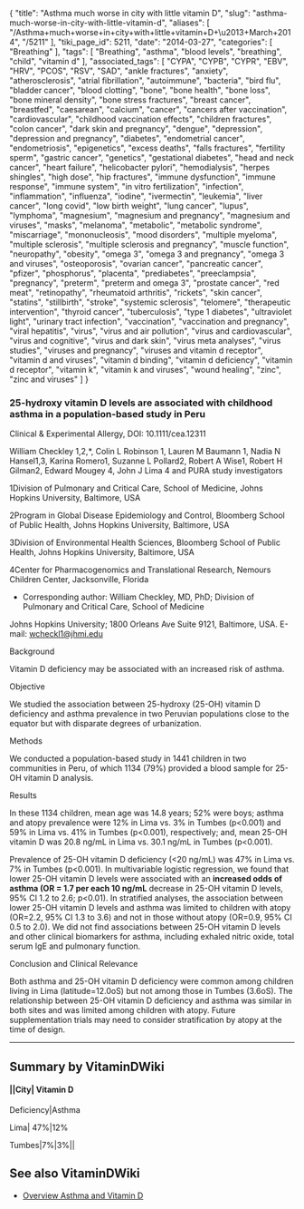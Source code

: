{
    "title": "Asthma much worse in city with little vitamin D",
    "slug": "asthma-much-worse-in-city-with-little-vitamin-d",
    "aliases": [
        "/Asthma+much+worse+in+city+with+little+vitamin+D+\u2013+March+2014",
        "/5211"
    ],
    "tiki_page_id": 5211,
    "date": "2014-03-27",
    "categories": [
        "Breathing"
    ],
    "tags": [
        "Breathing",
        "asthma",
        "blood levels",
        "breathing",
        "child",
        "vitamin d"
    ],
    "associated_tags": [
        "CYPA",
        "CYPB",
        "CYPR",
        "EBV",
        "HRV",
        "PCOS",
        "RSV",
        "SAD",
        "ankle fractures",
        "anxiety",
        "atherosclerosis",
        "atrial fibrillation",
        "autoimmune",
        "bacteria",
        "bird flu",
        "bladder cancer",
        "blood clotting",
        "bone",
        "bone health",
        "bone loss",
        "bone mineral density",
        "bone stress fractures",
        "breast cancer",
        "breastfed",
        "caesarean",
        "calcium",
        "cancer",
        "cancers after vaccination",
        "cardiovascular",
        "childhood vaccination effects",
        "children fractures",
        "colon cancer",
        "dark skin and pregnancy",
        "dengue",
        "depression",
        "depression and pregnancy",
        "diabetes",
        "endometrial cancer",
        "endometriosis",
        "epigenetics",
        "excess deaths",
        "falls fractures",
        "fertility sperm",
        "gastric cancer",
        "genetics",
        "gestational diabetes",
        "head and neck cancer",
        "heart failure",
        "helicobacter pylori",
        "hemodialysis",
        "herpes shingles",
        "high dose",
        "hip fractures",
        "immune dysfunction",
        "immune response",
        "immune system",
        "in vitro fertilization",
        "infection",
        "inflammation",
        "influenza",
        "iodine",
        "ivermectin",
        "leukemia",
        "liver cancer",
        "long covid",
        "low birth weight",
        "lung cancer",
        "lupus",
        "lymphoma",
        "magnesium",
        "magnesium and pregnancy",
        "magnesium and viruses",
        "masks",
        "melanoma",
        "metabolic",
        "metabolic syndrome",
        "miscarriage",
        "mononucleosis",
        "mood disorders",
        "multiple myeloma",
        "multiple sclerosis",
        "multiple sclerosis and pregnancy",
        "muscle function",
        "neuropathy",
        "obesity",
        "omega 3",
        "omega 3 and pregnancy",
        "omega 3 and viruses",
        "osteoporosis",
        "ovarian cancer",
        "pancreatic cancer",
        "pfizer",
        "phosphorus",
        "placenta",
        "prediabetes",
        "preeclampsia",
        "pregnancy",
        "preterm",
        "preterm and omega 3",
        "prostate cancer",
        "red meat",
        "retinopathy",
        "rheumatoid arthritis",
        "rickets",
        "skin cancer",
        "statins",
        "stillbirth",
        "stroke",
        "systemic sclerosis",
        "telomere",
        "therapeutic intervention",
        "thyroid cancer",
        "tuberculosis",
        "type 1 diabetes",
        "ultraviolet light",
        "urinary tract infection",
        "vaccination",
        "vaccination and pregnancy",
        "viral hepatitis",
        "virus",
        "virus and air pollution",
        "virus and cardiovascular",
        "virus and cognitive",
        "virus and dark skin",
        "virus meta analyses",
        "virus studies",
        "viruses and pregnancy",
        "viruses and vitamin d receptor",
        "vitamin d and viruses",
        "vitamin d binding",
        "vitamin d deficiency",
        "vitamin d receptor",
        "vitamin k",
        "vitamin k and viruses",
        "wound healing",
        "zinc",
        "zinc and viruses"
    ]
}


### 25-hydroxy vitamin D levels are associated with childhood asthma in a population-based study in Peru

Clinical & Experimental Allergy, DOI: 10.1111/cea.12311

William Checkley 1,2,*, Colin L Robinson 1, Lauren M Baumann 1, Nadia N Hansel1,3, Karina Romero1, Suzanne L Pollard2, Robert A Wise1, Robert H Gilman2, Edward Mougey 4, John J Lima 4 and PURA study investigators

1Division of Pulmonary and Critical Care, School of Medicine, Johns Hopkins University, Baltimore, USA

2Program in Global Disease Epidemiology and Control, Bloomberg School of Public Health, Johns Hopkins University, Baltimore, USA

3Division of Environmental Health Sciences, Bloomberg School of Public Health, Johns Hopkins University, Baltimore, USA

4Center for Pharmacogenomics and Translational Research, Nemours Children Center, Jacksonville, Florida

* Corresponding author: William Checkley, MD, PhD; Division of Pulmonary and Critical Care, School of Medicine

Johns Hopkins University; 1800 Orleans Ave Suite 9121, Baltimore, USA. E-mail: wcheckl1@jhmi.edu

Background

Vitamin D deficiency may be associated with an increased risk of asthma.

Objective

We studied the association between 25-hydroxy (25-OH) vitamin D deficiency and asthma prevalence in two Peruvian populations close to the equator but with disparate degrees of urbanization.

Methods

We conducted a population-based study in 1441 children in two communities in Peru, of which 1134 (79%) provided a blood sample for 25-OH vitamin D analysis.

Results

In these 1134 children, mean age was 14.8 years; 52% were boys; asthma and atopy prevalence were 12% in Lima vs. 3% in Tumbes (p<0.001) and 59% in Lima vs. 41% in Tumbes (p<0.001), respectively; and, mean 25-OH vitamin D was 20.8 ng/mL in Lima vs. 30.1 ng/mL in Tumbes (p<0.001). 

Prevalence of 25-OH vitamin D deficiency (<20 ng/mL) was 47% in Lima vs. 7% in Tumbes (p<0.001). In multivariable logistic regression, we found that lower 25-OH vitamin D levels were associated with an  **increased odds of asthma (OR = 1.7 per each 10 ng/mL**  decrease in 25-OH vitamin D levels, 95% CI 1.2 to 2.6; p<0.01). In stratified analyses, the association between lower 25-OH vitamin D levels and asthma was limited to children with atopy (OR=2.2, 95% CI 1.3 to 3.6) and not in those without atopy (OR=0.9, 95% CI 0.5 to 2.0). We did not find associations between 25-OH vitamin D levels and other clinical biomarkers for asthma, including exhaled nitric oxide, total serum IgE and pulmonary function.

Conclusion and Clinical Relevance

Both asthma and 25-OH vitamin D deficiency were common among children living in Lima (latitude=12.0oS) but not among those in Tumbes (3.6oS). The relationship between 25-OH vitamin D deficiency and asthma was similar in both sites and was limited among children with atopy. Future supplementation trials may need to consider stratification by atopy at the time of design.

---

## Summary by VitaminDWiki

#### ||City|  Vitamin D   
Deficiency|Asthma

Lima| 47%|12%

Tumbes|7%|3%||

## See also VitaminDWiki

* [Overview Asthma and Vitamin D](/tags/overview-asthma-and-vitamin-d.html)